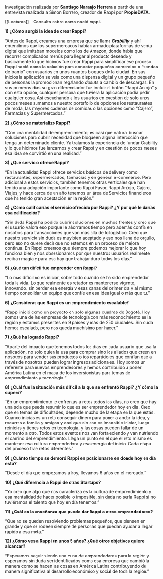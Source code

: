 

Investigación realizada por **Santiago Naranjo Herrera** a partir de una entrevista realizada a Simon Borrero, creador de Rappi por **PropieDATA**.

[[Lecturas]] - Consulta sobre como nació rappi.


**1) ¿Cómo surgió la idea de crear Rappi?**

“Antes de Rappi, creamos una empresa que se llama ***Grability*** y ahí entendimos que los supermercados habían armado plataformas de venta digital que imitaban modelos como los de Amazon, donde había que recorrer complicados menús para llegar al producto deseado y básicamente lo que hicimos fue crear Rappi para simplificar ese proceso. Rappi nació como la solución para conectar pequeños comercios o “tiendas de barrio” con usuarios en unos cuantos bloques de la ciudad. En sus inicios la aplicación se veía como una dispensa digital y un grupo pequeño de personas la promocionan regalando _donuts_ a cambio de descargas. En sus primeros días su gran diferenciador fue incluir el botón “Rappi Antojo” y con esta opción, cualquier persona que tuviera la aplicación podía pedir cualquier cosa. Así escuchando a los usuarios en cuestión de solo unos pocos meses sumamos a nuestro portafolio de opciones los restaurantes de moda, las mayores cadenas de comidas o las opciones como “Cajero”, Farmacias y Supermercados.”

**2) ¿Cómo se materializó Rappi?**

“Con una mentalidad de emprendimiento, es casi que natural buscar soluciones para cubrir necesidad que bloqueen alguna interacción que tenga un determinado cliente. Ya traíamos la experiencia de fundar Grability y lo que hicimos fue lanzarnos y crear Rappi y en cuestión de pocos meses esa idea se convirtió en una realidad.”

**3) ¿Qué servicio ofrece Rappi?**

“En la actualidad Rappi ofrece servicios básicos de delivery como restaurantes, supermercados, farmacias y en general e-commerce. Pero adicional a estos servicios, también tenemos otras verticales que han tenido una adopción importante como Rappi Favor, Rappi Antojo, Cajero, Viajes, y hace cerca de un año tenemos un área de Servicios financieros que ha tenido gran aceptación en la región.”  

**4) ¿Cómo calificarías el servicio ofrecido por Rappi? ¿Y por qué le darías esa calificación?**  

“Sin duda Rappi ha podido cubrir soluciones en muchos frentes y creo que el usuario valora eso porque le ahorramos tiempo pero además confía en nosotros para transacciones que van más allá de lo logístico. Creo que nuestro servicio sin duda es muy bien aceptado y eso nos llena de orgullo, pero eso no quiere decir que no estemos en un proceso de mejora continua. En Rappi creemos que siempre podemos mejorar lo que hoy funciona bien y nos obsesionamos por que nuestros usuarios realmente reciban magia y para eso hay que trabajar duro todos los días.”

**5) ¿Qué tan difícil fue emprender con Rappi?**

“Lo más difícil no es iniciar, sobre todo cuando se ha sido emprendedor toda la vida. Lo que realmente es retador es mantenerse vigente, innovando, sin perder esa energía y esas ganas del primer día y al mismo tiempo consolidar un equipo que confíe en esa idea igual o más que tu.”

**6) ¿Consideras que Rappi es un emprendimiento escalable?**

“Rappi inició como un proyecto en solo algunas cuadras de Bogotá. Hoy somos una de las empresas de tecnología con más reconocimiento en la región y estamos presentes en 9 países y más de 250 ciudades. Sin duda hemos escalado, pero nos queda muchísimo por hacer.”

**7) ¿Qué ha logrado Rappi?**

“Aparte del impacto que tenemos todos los días en cada usuario que usa la aplicación, no solo quien la usa para comprar sino los aliados que creen en nosotros para vender sus productos o los repartidores que confían que a través de nosotros pueden lograr ingresos adicionales. Hoy somos un referente para nuevos emprendedores y hemos contribuido a poner América Latina en el mapa de los inversionistas para temas de emprendimiento y tecnología.”

**8) ¿Cuál fue la situación más difícil a la que se enfrentó Rappi? ¿Y cómo la superó?**

“En un emprendimiento te enfrentas a retos todos los días, no creo que hay una sola que pueda resumir lo que es ser emprendedor hoy en día. Creo que en temas de dificultades, depende mucho de la etapa en la que estás. Cuando inicias es un reto conseguir dinero para poner a andar la idea, y recurres a familia y amigos y casi que sin eso es imposible iniciar, luego reinicias y tienes retos en tecnología, y las cosas pueden fallar de un momento a otro. Todos estos eventos nos van fortaleciendo y van nutriendo el camino del emprendimiento. Llega un punto en el que el reto mismo es mantener esa cultura emprendedora y esa energía del inicio. Cada etapa del proceso trae retos diferentes.”

**9) ¿Cuánto tiempo se demoró Rappi en posicionarse en donde hoy en día está?**

“Desde el día que empezamos a hoy, llevamos 6 años en el mercado.”  

**10) ¿Qué diferencia a Rappi de otras Startups?**

“Yo creo que algo que nos caracteriza es la cultura de emprendimiento y esa mentalidad de hacer posible lo imposible, sin duda no sería Rappi si no tuviéramos el talento que hoy en día tenemos.”

**11) ¿Cuál es la enseñanza que puede dar Rappi a otros emprendedores?**

“Que no se queden resolviendo problemas pequeños, que piensen en grande y que se rodeen siempre de personas que puedan ayudar a llegar rápido a esa meta.”

**12) ¿Cómo ves a Rappi en unos 5 años? ¿Qué otros objetivos quiere alcanzar?**

“Esperamos seguir siendo una cuna de emprendedores para la región y esperamos sin duda ser identificados como esa empresa que cambió la manera como se hacen las cosas en América Latina contribuyendo de manera significativa al desarrollo económico y social de toda la región.”

